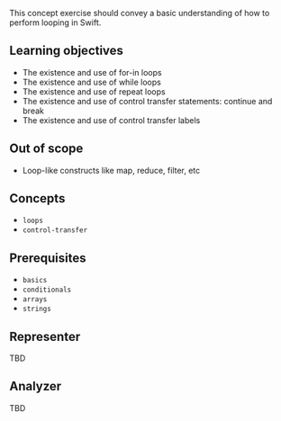 This concept exercise should convey a basic understanding of how to perform looping in Swift.

## Learning objectives

- The existence and use of for-in loops
- The existence and use of while loops
- The existence and use of repeat loops
- The existence and use of control transfer statements: continue and break
- The existence and use of control transfer labels

## Out of scope

- Loop-like constructs like map, reduce, filter, etc

## Concepts

- `loops`
- `control-transfer`

## Prerequisites

- `basics`
- `conditionals`
- `arrays`
- `strings`

## Representer

TBD

## Analyzer

TBD
